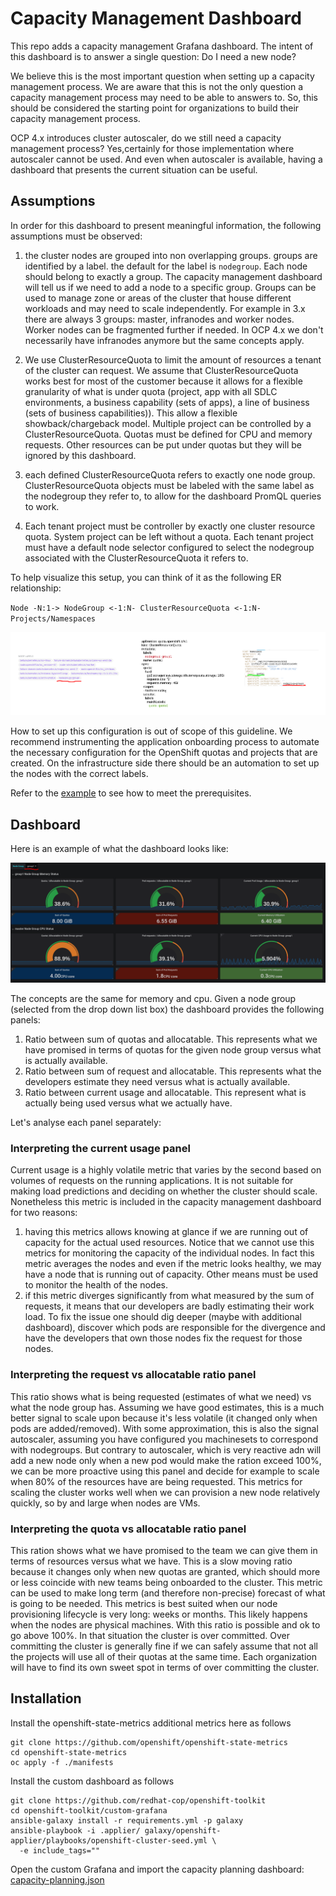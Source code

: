 # Capacity Management Dashboard

This repo adds a capacity management Grafana dashboard.
The intent of this dashboard is to answer a single question: Do I need a new node?

We believe this is the most important question when setting up a capacity management process. We are aware that this is not the only question a capacity management process may need to be able to answers to. So, this should be considered the starting point for organizations to build their capacity management process.

OCP 4.x introduces cluster autoscaler, do we still need a capacity management process? Yes,certainly for those implementation where autoscaler cannot be used. And even when autoscaler is available, having a dashboard that presents the current situation can be useful.

## Assumptions

In order for this dashboard to present meaningful information, the following assumptions must be observed:

1. the cluster nodes are grouped into non overlapping groups. groups are identified by a label. the default for the label is `nodegroup`. Each node should belong to exactly a group. The capacity management dashboard will tell us if we need to add a node to a specific group. Groups can be used to manage zone or areas of the cluster that house different workloads and may need to scale independently. For example in 3.x there are always 3 groups: master, infranodes and worker nodes. Worker nodes can be fragmented further if needed. In OCP 4.x we don't necessarily have infranodes anymore but the same concepts apply.

2. We use ClusterResourceQuota to limit the amount of resources a tenant of the cluster can request. We assume that ClusterResourceQuota works best for most of the customer because it allows for a flexible granularity of what is under quota (project, app with all SDLC environments, a business capability (sets of apps), a line of business (sets of business capabilities)). This allow a flexible showback/chargeback model. Multiple project can be controlled by a ClusterResourceQuota. Quotas must be defined for CPU and memory requests. Other resources can be put under quotas but they will be ignored by this dashboard.

3. each defined ClusterResourceQuota refers to exactly one node group. ClusterResourceQuota objects must be labeled with the same label as the nodegroup they refer to, to allow for the dashboard PromQL queries to work.

4. Each tenant project must be controller by exactly one cluster resource quota. System project can be left without a quota. Each tenant project must have a default node selector configured to select the nodegroup associated with the ClusterResourceQuota it refers to.

To help visualize this setup, you can think of it as the following ER relationship:

`Node -N:1-> NodeGroup <-1:N- ClusterResourceQuota <-1:N- Projects/Namespaces`

![assumption_and_setup](./media/assumptions_setup.png)

How to set up this configuration is out of scope of this guideline. We recommend instrumenting the application onboarding process to automate the necessary configuration for the OpenShift quotas and projects that are created. On the infrastructure side there should be an automation to set up the nodes with the correct labels.

Refer to the [example](./example/README.md) to see how to meet the prerequisites.

## Dashboard

Here is an example of what the dashboard looks like:

![dashboard_screenshot](./media/dashboard-screenshot.png)

The concepts are the same for memory and cpu. Given a node group (selected from the drop down list box) the dashboard provides the following panels:

1. Ratio between sum of quotas and allocatable. This represents what we have promised in terms of quotas for the given node group versus what is actually available.
2. Ratio between sum of request and allocatable. This represents what the developers estimate they need versus what is actually available.
3. Ratio between current usage and allocatable. This represent what is actually being used versus what we actually have.

Let's analyse each panel separately:

### Interpreting the current usage panel

Current usage is a highly volatile metric that varies by the second based on volumes of requests on the running applications. It is not suitable for making load predictions and deciding on whether the cluster should scale. Nonetheless this metric is included in the capacity management dashboard for two reasons:

1. having this metrics allows knowing at glance if we are running out of capacity for the actual used resources. Notice that we cannot use this metrics for monitoring the capacity of the individual nodes. In fact this metric averages the nodes and even if the metric looks healthy, we may have a node that is running out of capacity. Other means must be used to monitor the health of the nodes.
2. if this metric diverges significantly from what measured by the sum of requests, it means that our developers are badly estimating their work load. To fix the issue one should dig deeper (maybe with additional dashboard), discover which pods are responsible for the divergence and have the developers that own those nodes fix the request for those nodes.

### Interpreting the request vs allocatable ratio panel

This ratio shows what is being requested (estimates of what we need) vs what the node group has. Assuming we have good estimates, this is a much better signal to scale upon because it's less volatile (it changed only when pods are added/removed). With some approximation, this is also the signal autoscaler, assuming you have configured you machinesets to correspond with nodegroups. But contrary to autoscaler, which is very reactive adn will add a new node only when a new pod would make the ration exceed 100%, we can be more proactive using this panel and decide for example to scale when 80% of the resources have are being requested. This metrics for scaling the cluster works well when we can provision a new node relatively quickly, so by and large when nodes are VMs.

### Interpreting the quota vs allocatable ratio panel

This ration shows what we have promised to the team we can give them in terms of resources versus what we have. This is a slow moving ratio because it changes only when new quotas are granted, which should more or less coincide with new teams being onboarded to the cluster. This metric can be used to make long term (and therefore non-precise) forecast of what is going to be needed. This metrics is best suited when our node provisioning lifecycle is very long: weeks or months. This likely happens when the nodes are physical machines.
With this ratio is possible and ok to go above 100%. In that situation the cluster is over committed. Over committing the cluster is generally fine if we can safely assume that not all the projects will use all of their quotas at the same time. Each organization will have to find its own sweet spot in terms of over committing the cluster.

## Installation

Install the openshift-state-metrics additional metrics here as follows

```shell
git clone https://github.com/openshift/openshift-state-metrics
cd openshift-state-metrics
oc apply -f ./manifests
```

Install the custom dashboard as follows

```shell
git clone https://github.com/redhat-cop/openshift-toolkit
cd openshift-toolkit/custom-grafana
ansible-galaxy install -r requirements.yml -p galaxy
ansible-playbook -i .applier/ galaxy/openshift-applier/playbooks/openshift-cluster-seed.yml \
  -e include_tags=""
```

Open the custom Grafana and import the capacity planning dashboard: [capacity-planning.json](./capacity-planning.json)
